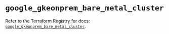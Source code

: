 # `google_gkeonprem_bare_metal_cluster`

Refer to the Terraform Registry for docs: [`google_gkeonprem_bare_metal_cluster`](https://registry.terraform.io/providers/hashicorp/google/6.34.0/docs/resources/gkeonprem_bare_metal_cluster).
